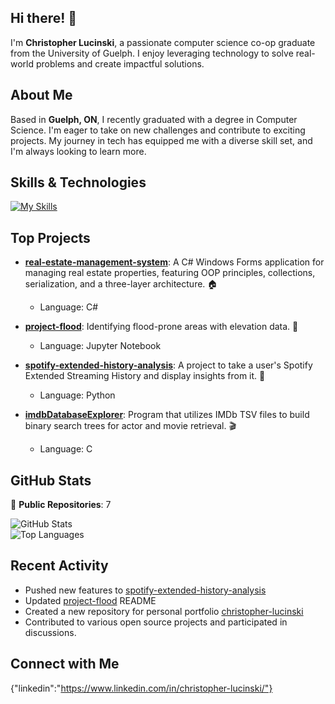 ## Hi there! 👋

I'm **Christopher Lucinski**, a passionate computer science co-op graduate from the University of Guelph. I enjoy leveraging technology to solve real-world problems and create impactful solutions.

## About Me

Based in **Guelph, ON**, I recently graduated with a degree in Computer Science. I'm eager to take on new challenges and contribute to exciting projects. My journey in tech has equipped me with a diverse skill set, and I'm always looking to learn more.

## Skills & Technologies

[![My Skills](https://skillicons.dev/icons?i=c,cs,py,js,ts,html,css,docker,git)](https://skillicons.dev)

## Top Projects

- [**real-estate-management-system**](https://github.com/cLucinski/real-estate-management-system): A C# Windows Forms application for managing real estate properties, featuring OOP principles, collections, serialization, and a three-layer architecture. 🏠
  - Language: C#   

- [**project-flood**](https://github.com/cLucinski/project-flood): Identifying flood-prone areas with elevation data. 🌊
  - Language: Jupyter Notebook  

- [**spotify-extended-history-analysis**](https://github.com/cLucinski/spotify-extended-history-analysis): A project to take a user's Spotify Extended Streaming History and display insights from it. 🎵
  - Language: Python  

- [**imdbDatabaseExplorer**](https://github.com/cLucinski/imdbDatabaseExplorer): Program that utilizes IMDb TSV files to build binary search trees for actor and movie retrieval. 🎬
  - Language: C  

## GitHub Stats

🚀 **Public Repositories**: 7   

![GitHub Stats](https://github-readme-stats.vercel.app/api?username=cLucinski&show_icons=true&theme=radical)  
![Top Languages](https://github-readme-stats.vercel.app/api/top-langs/?username=cLucinski&layout=compact&theme=radical)

## Recent Activity

- Pushed new features to [spotify-extended-history-analysis](https://github.com/cLucinski/spotify-extended-history-analysis)  
- Updated [project-flood](https://github.com/cLucinski/project-flood) README  
- Created a new repository for personal portfolio [christopher-lucinski](https://github.com/cLucinski/christopher-lucinski)  
- Contributed to various open source projects and participated in discussions.


## Connect with Me

{"linkedin":"https://www.linkedin.com/in/christopher-lucinski/"}
